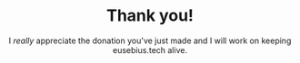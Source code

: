 ---
layout: page
title: Thank you!
subtitle: I <em>really</em> appreciate the donation you've just made and I will work on keeping eusebius.tech alive.
sitemap:
	exclude: 'yes'
---